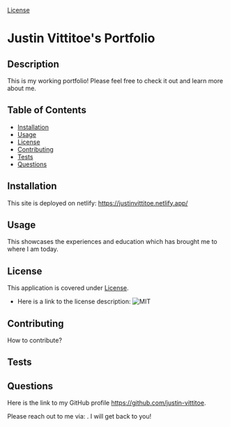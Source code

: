[License](https://img.shields.io/badge/license-MIT-blue?label=License&color=blue)
  # Justin Vittitoe's Portfolio
  
  ## Description

  This is my working portfolio! Please feel free to check it out and learn more about me.

  ## Table of Contents
  * [Installation](#installation)
  * [Usage](#usage)
  * [License](#license)
  * [Contributing](#contributing)
  * [Tests](#tests)
  * [Questions](#questions)
  
  ## Installation

  This site is deployed on netlify: https://justinvittitoe.netlify.app/

  ## Usage

  This showcases the experiences and education which has brought me to where I am today.

  
  ## License
  This application is covered under [License](https://img.shields.io/badge/license-MIT-blue?label=License&color=blue).

  * Here is a link to the license description: ![MIT](https://opensource.org/licenses/MIT)

  

  ## Contributing

  How to contribute?

  

  ## Tests

  

  ## Questions

  Here is the link to my GitHub profile https://github.com/justin-vittitoe.

  Please reach out to me via: . I will get back to you!

